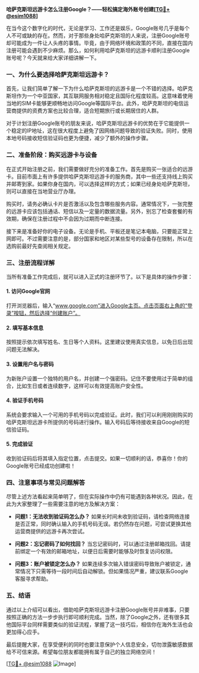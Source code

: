 **哈萨克斯坦远游卡怎么注册Google？——轻松搞定海外账号创建[[TG💪+ @esim1088](https://t.me/s/esim1088)]**

在当今这个数字化的时代，无论是学习、工作还是娱乐，Google账号几乎是每个人不可或缺的存在。然而，对于那些身处哈萨克斯坦的人来说，注册Google账号却可能成为一件让人头疼的事情。毕竟，由于网络环境和政策的不同，直接在国内注册可能会遇到不少麻烦。那么，如何利用哈萨克斯坦的远游卡顺利注册Google账号呢？今天就来给大家详细讲解一下。

### 一、为什么要选择哈萨克斯坦远游卡？

首先，让我们简单了解一下为什么哈萨克斯坦的远游卡是一个不错的选择。哈萨克斯坦作为一个中亚国家，其互联网服务相对稳定且国际化程度较高。这意味着使用当地的SIM卡能够更顺畅地访问Google等国际平台。此外，哈萨克斯坦的电信运营商提供的资费方案也比较合理，适合短期旅行或长期居住的人群。

对于计划注册Google账号的朋友来说，哈萨克斯坦远游卡的优势在于它能提供一个稳定的IP地址，这在很大程度上避免了因网络问题导致的验证失败。同时，使用本地号码接收短信验证码也更为便捷，减少了额外的操作步骤。

### 二、准备阶段：购买远游卡与设备

在正式开始注册之前，我们需要做好充分的准备工作。首先是购买一张适合的远游卡。目前市面上有许多提供哈萨克斯坦远游卡的服务商，其中一些还支持线上购买并邮寄到家。如果你身在国内，可以选择这样的方式；如果已经身处哈萨克斯坦，则可以直接在当地营业厅办理。

购买时，请务必确认卡片是否激活以及包含哪些服务内容。通常情况下，一张完整的远游卡应该包括通话、短信以及一定量的数据流量。另外，别忘了检查套餐的有效期，确保在注册过程中不会因为过期而中断连接。

接下来是准备好你的电子设备。无论是手机、平板还是笔记本电脑，只要能正常上网即可。不过需要注意的是，部分国家和地区对某些型号的设备存在限制，所以在选购前最好先查阅相关规定。

### 三、注册流程详解

当所有准备工作完成后，就可以进入正式的注册环节了。以下是具体的操作步骤：

#### 1. 访问Google官网

打开浏览器后，输入“www.google.com”进入Google主页。点击页面右上角的“登录”按钮，然后选择“创建账户”。

#### 2. 填写基本信息

按照提示依次填写姓名、生日等个人资料。这里建议使用真实信息，以免日后出现问题无法解决。

#### 3. 设置用户名与密码

为新账户设置一个独特的用户名，并创建一个强密码。记住不要使用过于简单的组合，比如生日或者连续数字，这样可以有效提高账户安全性。

#### 4. 验证手机号码

系统会要求输入一个可用的手机号码以完成验证。此时，我们可以利用刚刚购买的哈萨克斯坦远游卡所提供的号码进行操作。输入号码后等待接收来自Google的短信验证码。

#### 5. 完成验证

收到验证码后将其填入指定位置，点击提交。如果一切顺利的话，恭喜你！你的Google账号已经成功创建啦！

### 四、注意事项与常见问题解答

尽管上述方法看起来简单明了，但在实际操作中仍有可能遇到各种状况。因此，在此为大家整理了一些需要注意的地方及解决方案：

- **问题1：无法收到验证码怎么办？**
  如果长时间未收到验证码，请检查网络连接是否正常，同时确认输入的手机号码无误。若仍然存在问题，可尝试更换其他运营商提供的远游卡再次尝试。

- **问题2：忘记密码了如何找回？**
  当忘记密码时，可以通过注册邮箱找回。请提前绑定一个有效的邮箱地址，以便日后需要时能够及时恢复访问权限。

- **问题3：账户被锁定怎么办？**
  如果连续多次输入错误密码导致账户被锁定，通常情况下只需等待一段时间后自动解锁。但如果情况严重，建议联系Google客服寻求帮助。

### 五、结语

通过以上介绍可以看出，借助哈萨克斯坦远游卡注册Google账号并非难事，只要按照正确的方法一步步执行即可顺利完成。当然，除了Google之外，还有很多其他国际平台同样需要类似的验证流程，掌握了这一技巧后，相信你在海外生活也会更加得心应手。

最后提醒大家，在享受便利的同时也要注意保护个人信息安全，切勿泄露敏感数据给不可信来源。希望每位朋友都能拥有属于自己的独立网络空间！

[[TG💪+ @esim1088](https://t.me/s/esim1088) ![Image](https://i.postimg.cc/4NQfJmqS/Snipaste-2025-05-13-00-14-12.png)]